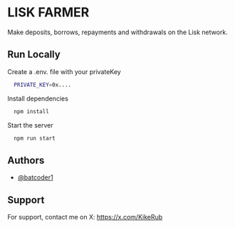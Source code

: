 # LISK FARMER

Make deposits, borrows, repayments and withdrawals on the Lisk network.

## Run Locally

Create a .env. file with your privateKey
```bash
  PRIVATE_KEY=0x....
```
Install dependencies

```bash
  npm install
```

Start the server

```bash
  npm run start
```


## Authors

- [@batcoder1](https://www.github.com/batcoder1)


## Support

For support, contact me on X: https://x.com/KikeRub
